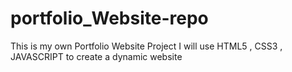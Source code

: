 # portfolio_Website-repo
This is my own Portfolio Website Project
I will use HTML5 , CSS3 , JAVASCRIPT to create a dynamic website
